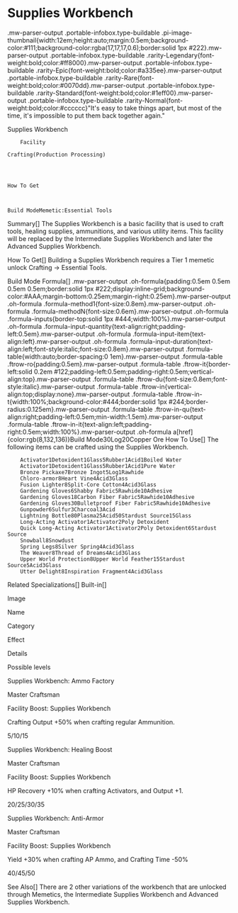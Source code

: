 # Supplies Workbench

.mw-parser-output .portable-infobox.type-buildable .pi-image-thumbnail{width:12em;height:auto;margin:0.5em;background-color:#111;background-color:rgba(17,17,17,0.6);border:solid 1px #222}.mw-parser-output .portable-infobox.type-buildable .rarity-Legendary{font-weight:bold;color:#ff8000}.mw-parser-output .portable-infobox.type-buildable .rarity-Epic{font-weight:bold;color:#a335ee}.mw-parser-output .portable-infobox.type-buildable .rarity-Rare{font-weight:bold;color:#0070dd}.mw-parser-output .portable-infobox.type-buildable .rarity-Standard{font-weight:bold;color:#1eff00}.mw-parser-output .portable-infobox.type-buildable .rarity-Normal{font-weight:bold;color:#cccccc}"It's easy to take things apart, but most of the time, it's impossible to put them back together again."

Supplies Workbench


	
		
		
	
	


	

	
		Facility
	
	Crafting(Production Processing)




	How To Get


	
	Build ModeMemetic:Essential Tools




 	 	 	 		 			 		 		 		 	 
Summary[]
The Supplies Workbench is a basic facility that is used to craft tools, healing supplies, ammunitions, and various utility items.
This facility will be replaced by the Intermediate Supplies Workbench and later the Advanced Supplies Workbench.

How To Get[]
Building a Supplies Workbench requires a Tier 1 memetic unlock Crafting -&gt; Essential Tools.

Build Mode Formula[]
.mw-parser-output .oh-formula{padding:0.5em 0.5em 0.5em 0.5em;border:solid 1px #222;display:inline-grid;background-color:#AAA;margin-bottom:0.25em;margin-right:0.25em}.mw-parser-output .oh-formula .formula-method1{font-size:0.8em}.mw-parser-output .oh-formula .formula-methodN{font-size:0.6em}.mw-parser-output .oh-formula .formula-inputs{border-top:solid 1px #444;width:100%}.mw-parser-output .oh-formula .formula-input-quantity{text-align:right;padding-left:0.5em}.mw-parser-output .oh-formula .formula-input-item{text-align:left}.mw-parser-output .oh-formula .formula-input-duration{text-align:left;font-style:italic;font-size:0.8em}.mw-parser-output .formula-table{width:auto;border-spacing:0 1em}.mw-parser-output .formula-table .ftrow-ro{padding:0.5em}.mw-parser-output .formula-table .ftrow-it{border-left:solid 0.2em #122;padding-left:0.5em;padding-right:0.5em;vertical-align:top}.mw-parser-output .formula-table .ftrow-du{font-size:0.8em;font-style:italic}.mw-parser-output .formula-table .ftrow-in{vertical-align:top;display:none}.mw-parser-output .formula-table .ftrow-in-t{width:100%;background-color:#444;border:solid 1px #244;border-radius:0.125em}.mw-parser-output .formula-table .ftrow-in-qu{text-align:right;padding-left:0.5em;min-width:1.5em}.mw-parser-output .formula-table .ftrow-in-it{text-align:left;padding-right:0.5em;width:100%}.mw-parser-output .oh-formula a[href]{color:rgb(8,132,136)}Build Mode30Log20Copper Ore
How To Use[]
The following items can be crafted using the Supplies Workbench.

	
		Activator1Detoxident1Glass5Rubber1Acid1Boiled Water
		Activator1Detoxident1Glass5Rubber1Acid1Pure Water
		Bronze Pickaxe7Bronze Ingot5Log1Rawhide
		Chloro-armor8Heart Vine4Acid3Glass
		Fusion Lighter8Split-Core Cotton4Acid3Glass
		Gardening Gloves6Shabby Fabric5Rawhide10Adhesive
		Gardening Gloves18Carbon Fiber Fabric5Rawhide10Adhesive
		Gardening Gloves30Bulletproof Fiber Fabric5Rawhide10Adhesive
		Gunpowder6Sulfur3Charcoal3Acid
		Lightning Bottle80Plasma25Acid50Stardust Source15Glass
		Long-Acting Activator1Activator2Poly Detoxident
		Quick Long-Acting Activator1Activator2Poly Detoxident6Stardust Source
		Snowball8Snowdust
		Spring Legs8Silver Spring4Acid3Glass
		The Weaver8Thread of Dreams4Acid3Glass
		Upper World Protection8Upper World Feather15Stardust Source5Acid3Glass
		Utter Delight8Inspiration Fragment4Acid3Glass
	
Related Specializations[]
Built-in[]


Image

Name

Category

Effect

Details

Possible levels




Supplies Workbench: Ammo Factory

Master Craftsman

Facility Boost: Supplies Workbench

Crafting Output +50% when crafting regular Ammunition.

5/10/15




Supplies Workbench: Healing Boost

Master Craftsman

Facility Boost: Supplies Workbench

HP Recovery +10% when crafting Activators, and Output +1.

20/25/30/35




Supplies Workbench: Anti-Armor

Master Craftsman

Facility Boost: Supplies Workbench

Yield +30% when crafting AP Ammo, and Crafting Time -50%

40/45/50


See Also[]
There are 2 other variations of the workbench that are unlocked through Memetics, the Intermediate Supplies Workbench and Advanced Supplies Workbench.
